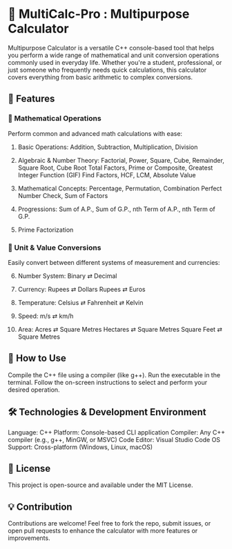 # 🔢 MultiCalc-Pro : Multipurpose Calculator 
Multipurpose Calculator is a versatile C++ console-based tool that helps you perform a wide range of mathematical and unit conversion operations commonly used in everyday life.
Whether you're a student, professional, or just someone who frequently needs quick calculations, this calculator covers everything from basic arithmetic to complex conversions.

## 🚀 Features 
### 🧮 Mathematical Operations 
Perform common and advanced math calculations with ease:

1. Basic Operations: Addition, Subtraction, Multiplication, Division

2. Algebraic & Number Theory:
Factorial, Power, Square, Cube, Remainder, Square Root, Cube Root
Total Factors, Prime or Composite, Greatest Integer Function (GIF)
Find Factors, HCF, LCM, Absolute Value

3. Mathematical Concepts:
Percentage, Permutation, Combination
Perfect Number Check, Sum of Factors

4. Progressions:
Sum of A.P., Sum of G.P., nth Term of A.P., nth Term of G.P.

5. Prime Factorization

### 🔁 Unit & Value Conversions
Easily convert between different systems of measurement and currencies:

6. Number System:
Binary ⇄ Decimal

7. Currency:
Rupees ⇄ Dollars
Rupees ⇄ Euros

8. Temperature:
Celsius ⇄ Fahrenheit ⇄ Kelvin

9. Speed:
m/s ⇄ km/h

10. Area:
Acres ⇄ Square Metres
Hectares ⇄ Square Metres
Square Feet ⇄ Square Metres

## 📌 How to Use
Compile the C++ file using a compiler (like g++).
Run the executable in the terminal.
Follow the on-screen instructions to select and perform your desired operation.

## 🛠️ Technologies & Development Environment
Language: C++
Platform: Console-based CLI application
Compiler: Any C++ compiler (e.g., g++, MinGW, or MSVC)
Code Editor: Visual Studio Code
OS Support: Cross-platform (Windows, Linux, macOS)

## 📄 License
This project is open-source and available under the MIT License.

## 💡 Contribution
Contributions are welcome! Feel free to fork the repo, submit issues, or open pull requests to enhance the calculator with more features or improvements.
